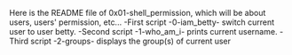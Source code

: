 Here is the README file of 0x01-shell_permission, which will be about users, users' permission, etc...
-First script -0-iam_betty- switch current user to user betty.
-Second script -1-who_am_i- prints current username.
-Third script -2-groups- displays the group(s) of current user
